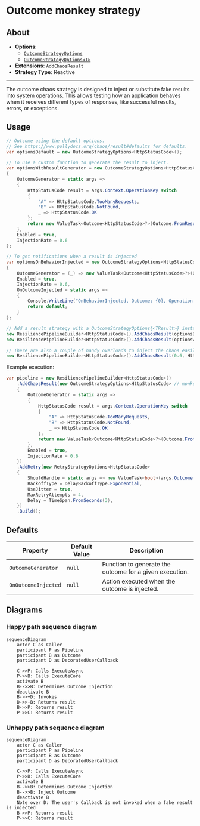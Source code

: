 # Outcome monkey strategy

## About

- **Options**:
  - [`OutcomeStrategyOptions`](xref:Polly.Simmy.Behavior.OutcomeStrategyOptions)
  - [`OutcomeStrategyOptions<T>`](xref:Polly.Simmy.Behavior.OutcomeStrategyOptions`1)
- **Extensions**: `AddChaosResult`
- **Strategy Type**: Reactive

---

The outcome chaos strategy is designed to inject or substitute fake results into system operations. This allows testing how an application behaves when it receives different types of responses, like successful results, errors, or exceptions.

## Usage

<!-- snippet: Result -->
```cs
// Outcome using the default options.
// See https://www.pollydocs.org/chaos/result#defaults for defaults.
var optionsDefault = new OutcomeStrategyOptions<HttpStatusCode>();

// To use a custom function to generate the result to inject.
var optionsWithResultGenerator = new OutcomeStrategyOptions<HttpStatusCode>
{
    OutcomeGenerator = static args =>
    {
        HttpStatusCode result = args.Context.OperationKey switch
        {
            "A" => HttpStatusCode.TooManyRequests,
            "B" => HttpStatusCode.NotFound,
            _ => HttpStatusCode.OK
        };
        return new ValueTask<Outcome<HttpStatusCode>?>(Outcome.FromResult(result));
    },
    Enabled = true,
    InjectionRate = 0.6
};

// To get notifications when a result is injected
var optionsOnBehaviorInjected = new OutcomeStrategyOptions<HttpStatusCode>
{
    OutcomeGenerator = (_) => new ValueTask<Outcome<HttpStatusCode>?>(Outcome.FromResult(HttpStatusCode.TooManyRequests)),
    Enabled = true,
    InjectionRate = 0.6,
    OnOutcomeInjected = static args =>
    {
        Console.WriteLine("OnBehaviorInjected, Outcome: {0}, Operation: {1}.", args.Outcome.Result, args.Context.OperationKey);
        return default;
    }
};

// Add a result strategy with a OutcomeStrategyOptions{<TResult>} instance to the pipeline
new ResiliencePipelineBuilder<HttpStatusCode>().AddChaosResult(optionsDefault);
new ResiliencePipelineBuilder<HttpStatusCode>().AddChaosResult(optionsWithResultGenerator);

// There are also a couple of handy overloads to inject the chaos easily.
new ResiliencePipelineBuilder<HttpStatusCode>().AddChaosResult(0.6, HttpStatusCode.TooManyRequests);
```
<!-- endSnippet -->

Example execution:

<!-- snippet: behavior-execution -->
```cs
var pipeline = new ResiliencePipelineBuilder<HttpStatusCode>()
    .AddChaosResult(new OutcomeStrategyOptions<HttpStatusCode> // monkey strategies are usually placed innermost in the pipelines
    {
        OutcomeGenerator = static args =>
        {
            HttpStatusCode result = args.Context.OperationKey switch
            {
                "A" => HttpStatusCode.TooManyRequests,
                "B" => HttpStatusCode.NotFound,
                _ => HttpStatusCode.OK
            };
            return new ValueTask<Outcome<HttpStatusCode>?>(Outcome.FromResult(result));
        },
        Enabled = true,
        InjectionRate = 0.6
    })
    .AddRetry(new RetryStrategyOptions<HttpStatusCode>
    {
        ShouldHandle = static args => new ValueTask<bool>(args.Outcome.Result == HttpStatusCode.TooManyRequests),
        BackoffType = DelayBackoffType.Exponential,
        UseJitter = true,
        MaxRetryAttempts = 4,
        Delay = TimeSpan.FromSeconds(3),
    })
    .Build();
```
<!-- endSnippet -->

## Defaults

| Property              | Default Value | Description                                  |
| --------------------- | ------------- | -------------------------------------------- |
| `OutcomeGenerator`    | `null`        | Function to generate the outcome for a given execution.|
| `OnOutcomeInjected`   | `null`        | Action executed when the outcome is injected.          |

## Diagrams

### Happy path sequence diagram

```mermaid
sequenceDiagram
    actor C as Caller
    participant P as Pipeline
    participant B as Outcome
    participant D as DecoratedUserCallback

    C->>P: Calls ExecuteAsync
    P->>B: Calls ExecuteCore
    activate B
    B-->>B: Determines Outcome Injection
    deactivate B
    B->>+D: Invokes
    D->>-B: Returns result
    B->>P: Returns result
    P->>C: Returns result
```

### Unhappy path sequence diagram

```mermaid
sequenceDiagram
    actor C as Caller
    participant P as Pipeline
    participant B as Outcome
    participant D as DecoratedUserCallback

    C->>P: Calls ExecuteAsync
    P->>B: Calls ExecuteCore
    activate B
    B-->>B: Determines Outcome Injection
    B-->>B: Inject Outcome
    deactivate B
    Note over D: The user's Callback is not invoked when a fake result is injected
    B->>P: Returns result
    P->>C: Returns result
```
